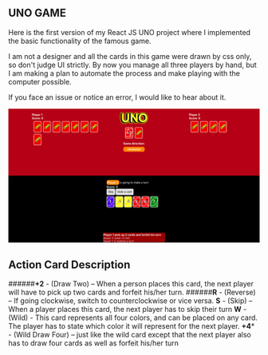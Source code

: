 ## UNO GAME

Here is the first version of my React JS UNO project where I implemented the basic functionality of the famous game.

I am not a designer and all the cards in this game were drawn by css only, so don't judge UI strictly. 
By now you manage all three players by hand, but I am making a plan to automate the process and make playing with the computer possible.

If you face an issue or notice an error, I would like to hear about it.

![example](/assets/gameplay.png)

## Action Card Description

######**+2** - (Draw Two) – When a person places this card, the next player will have to pick up two cards and forfeit his/her turn.
######**R** - (Reverse) – If going clockwise, switch to counterclockwise or vice versa.
**S** - (Skip) – When a player places this card, the next player has to skip their turn
**W** - (Wild) - This card represents all four colors, and can be placed on any card. The player has to state which color it will represent for the next player.
**+4*** - (Wild Draw Four) – just like the wild card except that the next player also has to draw four cards as well as forfeit his/her turn
